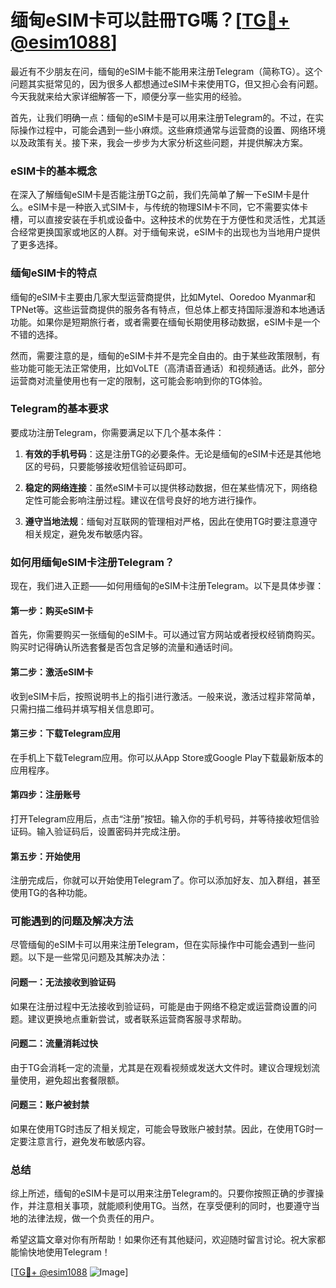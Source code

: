 # 缅甸eSIM卡可以註冊TG嗎？[[TG💪+ @esim1088](https://t.me/s/esim1088)]

最近有不少朋友在问，缅甸的eSIM卡能不能用来注册Telegram（简称TG）。这个问题其实挺常见的，因为很多人都想通过eSIM卡来使用TG，但又担心会有问题。今天我就来给大家详细解答一下，顺便分享一些实用的经验。

首先，让我们明确一点：缅甸的eSIM卡是可以用来注册Telegram的。不过，在实际操作过程中，可能会遇到一些小麻烦。这些麻烦通常与运营商的设置、网络环境以及政策有关。接下来，我会一步步为大家分析这些问题，并提供解决方案。

### eSIM卡的基本概念

在深入了解缅甸eSIM卡是否能注册TG之前，我们先简单了解一下eSIM卡是什么。eSIM卡是一种嵌入式SIM卡，与传统的物理SIM卡不同，它不需要实体卡槽，可以直接安装在手机或设备中。这种技术的优势在于方便性和灵活性，尤其适合经常更换国家或地区的人群。对于缅甸来说，eSIM卡的出现也为当地用户提供了更多选择。

### 缅甸eSIM卡的特点

缅甸的eSIM卡主要由几家大型运营商提供，比如Mytel、Ooredoo Myanmar和TPNet等。这些运营商提供的服务各有特点，但总体上都支持国际漫游和本地通话功能。如果你是短期旅行者，或者需要在缅甸长期使用移动数据，eSIM卡是一个不错的选择。

然而，需要注意的是，缅甸的eSIM卡并不是完全自由的。由于某些政策限制，有些功能可能无法正常使用，比如VoLTE（高清语音通话）和视频通话。此外，部分运营商对流量使用也有一定的限制，这可能会影响到你的TG体验。

### Telegram的基本要求

要成功注册Telegram，你需要满足以下几个基本条件：

1. **有效的手机号码**：这是注册TG的必要条件。无论是缅甸的eSIM卡还是其他地区的号码，只要能够接收短信验证码即可。
   
2. **稳定的网络连接**：虽然eSIM卡可以提供移动数据，但在某些情况下，网络稳定性可能会影响注册过程。建议在信号良好的地方进行操作。

3. **遵守当地法规**：缅甸对互联网的管理相对严格，因此在使用TG时要注意遵守相关规定，避免发布敏感内容。

### 如何用缅甸eSIM卡注册Telegram？

现在，我们进入正题——如何用缅甸的eSIM卡注册Telegram。以下是具体步骤：

#### 第一步：购买eSIM卡

首先，你需要购买一张缅甸的eSIM卡。可以通过官方网站或者授权经销商购买。购买时记得确认所选套餐是否包含足够的流量和通话时间。

#### 第二步：激活eSIM卡

收到eSIM卡后，按照说明书上的指引进行激活。一般来说，激活过程非常简单，只需扫描二维码并填写相关信息即可。

#### 第三步：下载Telegram应用

在手机上下载Telegram应用。你可以从App Store或Google Play下载最新版本的应用程序。

#### 第四步：注册账号

打开Telegram应用后，点击“注册”按钮。输入你的手机号码，并等待接收短信验证码。输入验证码后，设置密码并完成注册。

#### 第五步：开始使用

注册完成后，你就可以开始使用Telegram了。你可以添加好友、加入群组，甚至使用TG的各种功能。

### 可能遇到的问题及解决方法

尽管缅甸的eSIM卡可以用来注册Telegram，但在实际操作中可能会遇到一些问题。以下是一些常见问题及其解决办法：

#### 问题一：无法接收到验证码

如果在注册过程中无法接收到验证码，可能是由于网络不稳定或运营商设置的问题。建议更换地点重新尝试，或者联系运营商客服寻求帮助。

#### 问题二：流量消耗过快

由于TG会消耗一定的流量，尤其是在观看视频或发送大文件时。建议合理规划流量使用，避免超出套餐限额。

#### 问题三：账户被封禁

如果在使用TG时违反了相关规定，可能会导致账户被封禁。因此，在使用TG时一定要注意言行，避免发布敏感内容。

### 总结

综上所述，缅甸的eSIM卡是可以用来注册Telegram的。只要你按照正确的步骤操作，并注意相关事项，就能顺利使用TG。当然，在享受便利的同时，也要遵守当地的法律法规，做一个负责任的用户。

希望这篇文章对你有所帮助！如果你还有其他疑问，欢迎随时留言讨论。祝大家都能愉快地使用Telegram！

[[TG💪+ @esim1088](https://t.me/s/esim1088) ![Image](https://i.postimg.cc/4NQfJmqS/Snipaste-2025-05-13-00-14-12.png)]